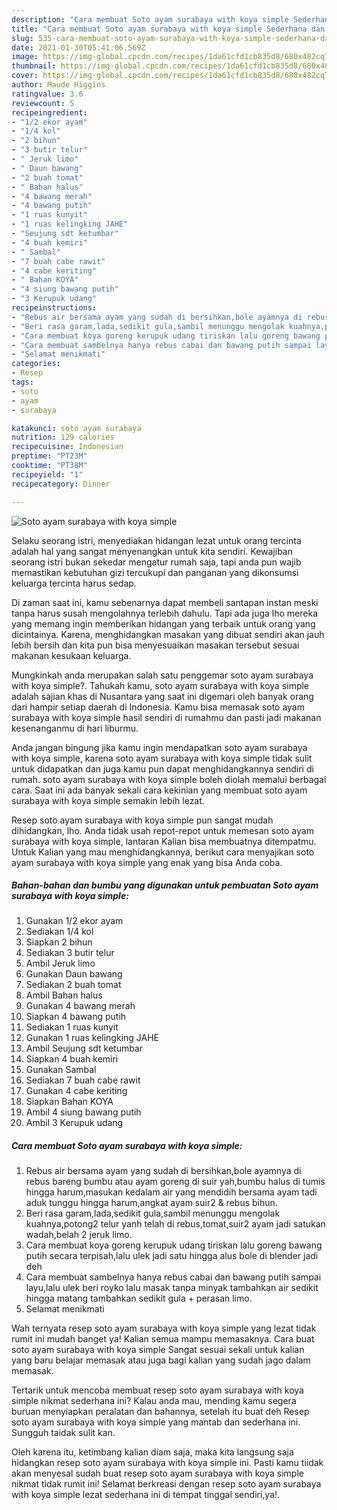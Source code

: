 ```yaml
---
description: "Cara membuat Soto ayam surabaya with koya simple Sederhana dan Mudah Dibuat"
title: "Cara membuat Soto ayam surabaya with koya simple Sederhana dan Mudah Dibuat"
slug: 535-cara-membuat-soto-ayam-surabaya-with-koya-simple-sederhana-dan-mudah-dibuat
date: 2021-01-30T05:41:06.569Z
image: https://img-global.cpcdn.com/recipes/1da61cfd1cb835d8/680x482cq70/soto-ayam-surabaya-with-koya-simple-foto-resep-utama.jpg
thumbnail: https://img-global.cpcdn.com/recipes/1da61cfd1cb835d8/680x482cq70/soto-ayam-surabaya-with-koya-simple-foto-resep-utama.jpg
cover: https://img-global.cpcdn.com/recipes/1da61cfd1cb835d8/680x482cq70/soto-ayam-surabaya-with-koya-simple-foto-resep-utama.jpg
author: Maude Higgins
ratingvalue: 3.6
reviewcount: 5
recipeingredient:
- "1/2 ekor ayam"
- "1/4 kol"
- "2 bihun"
- "3 butir telur"
- " Jeruk limo"
- " Daun bawang"
- "2 buah tomat"
- " Bahan halus"
- "4 bawang merah"
- "4 bawang putih"
- "1 ruas kunyit"
- "1 ruas kelingking JAHE"
- "Seujung sdt ketumbar"
- "4 buah kemiri"
- " Sambal"
- "7 buah cabe rawit"
- "4 cabe keriting"
- " Bahan KOYA"
- "4 siung bawang putih"
- "3 Kerupuk udang"
recipeinstructions:
- "Rebus air bersama ayam yang sudah di bersihkan,bole ayamnya di rebus bareng bumbu atau ayam goreng di suir yah,bumbu halus di tumis hingga harum,masukan kedalam air yang mendidih bersama ayam tadi aduk tunggu hingga harum,angkat ayam suir2 &amp; rebus bihun."
- "Beri rasa garam,lada,sedikit gula,sambil menunggu mengolak kuahnya,potong2 telur yanh telah di rebus,tomat,suir2 ayam jadi satukan wadah,belah 2 jeruk limo."
- "Cara membuat koya goreng kerupuk udang tiriskan lalu goreng bawang putih secara terpisah,lalu ulek jadi satu hingga alus bole di blender jadi deh"
- "Cara membuat sambelnya hanya rebus cabai dan bawang putih sampai layu,lalu ulek beri royko lalu masak tanpa minyak tambahkan air sedikit hingga matang tambahkan sedikit gula + perasan limo."
- "Selamat menikmati"
categories:
- Resep
tags:
- soto
- ayam
- surabaya

katakunci: soto ayam surabaya 
nutrition: 129 calories
recipecuisine: Indonesian
preptime: "PT23M"
cooktime: "PT38M"
recipeyield: "1"
recipecategory: Dinner

---
```



![Soto ayam surabaya with koya simple](https://img-global.cpcdn.com/recipes/1da61cfd1cb835d8/680x482cq70/soto-ayam-surabaya-with-koya-simple-foto-resep-utama.jpg)

Selaku seorang istri, menyediakan hidangan lezat untuk orang tercinta adalah hal yang sangat menyenangkan untuk kita sendiri. Kewajiban seorang istri bukan sekedar mengatur rumah saja, tapi anda pun wajib memastikan kebutuhan gizi tercukupi dan panganan yang dikonsumsi keluarga tercinta harus sedap.

Di zaman  saat ini, kamu sebenarnya dapat membeli santapan instan meski tanpa harus susah mengolahnya terlebih dahulu. Tapi ada juga lho mereka yang memang ingin memberikan hidangan yang terbaik untuk orang yang dicintainya. Karena, menghidangkan masakan yang dibuat sendiri akan jauh lebih bersih dan kita pun bisa menyesuaikan masakan tersebut sesuai makanan kesukaan keluarga. 



Mungkinkah anda merupakan salah satu penggemar soto ayam surabaya with koya simple?. Tahukah kamu, soto ayam surabaya with koya simple adalah sajian khas di Nusantara yang saat ini digemari oleh banyak orang dari hampir setiap daerah di Indonesia. Kamu bisa memasak soto ayam surabaya with koya simple hasil sendiri di rumahmu dan pasti jadi makanan kesenanganmu di hari liburmu.

Anda jangan bingung jika kamu ingin mendapatkan soto ayam surabaya with koya simple, karena soto ayam surabaya with koya simple tidak sulit untuk didapatkan dan juga kamu pun dapat menghidangkannya sendiri di rumah. soto ayam surabaya with koya simple boleh diolah memalui berbagai cara. Saat ini ada banyak sekali cara kekinian yang membuat soto ayam surabaya with koya simple semakin lebih lezat.

Resep soto ayam surabaya with koya simple pun sangat mudah dihidangkan, lho. Anda tidak usah repot-repot untuk memesan soto ayam surabaya with koya simple, lantaran Kalian bisa membuatnya ditempatmu. Untuk Kalian yang mau menghidangkannya, berikut cara menyajikan soto ayam surabaya with koya simple yang enak yang bisa Anda coba.

<!--inarticleads1-->

##### Bahan-bahan dan bumbu yang digunakan untuk pembuatan Soto ayam surabaya with koya simple:

1. Gunakan 1/2 ekor ayam
1. Sediakan 1/4 kol
1. Siapkan 2 bihun
1. Sediakan 3 butir telur
1. Ambil  Jeruk limo
1. Gunakan  Daun bawang
1. Sediakan 2 buah tomat
1. Ambil  Bahan halus
1. Gunakan 4 bawang merah
1. Siapkan 4 bawang putih
1. Sediakan 1 ruas kunyit
1. Gunakan 1 ruas kelingking JAHE
1. Ambil Seujung sdt ketumbar
1. Siapkan 4 buah kemiri
1. Gunakan  Sambal
1. Sediakan 7 buah cabe rawit
1. Gunakan 4 cabe keriting
1. Siapkan  Bahan KOYA
1. Ambil 4 siung bawang putih
1. Ambil 3 Kerupuk udang




<!--inarticleads2-->

##### Cara membuat Soto ayam surabaya with koya simple:

1. Rebus air bersama ayam yang sudah di bersihkan,bole ayamnya di rebus bareng bumbu atau ayam goreng di suir yah,bumbu halus di tumis hingga harum,masukan kedalam air yang mendidih bersama ayam tadi aduk tunggu hingga harum,angkat ayam suir2 &amp; rebus bihun.
1. Beri rasa garam,lada,sedikit gula,sambil menunggu mengolak kuahnya,potong2 telur yanh telah di rebus,tomat,suir2 ayam jadi satukan wadah,belah 2 jeruk limo.
1. Cara membuat koya goreng kerupuk udang tiriskan lalu goreng bawang putih secara terpisah,lalu ulek jadi satu hingga alus bole di blender jadi deh
1. Cara membuat sambelnya hanya rebus cabai dan bawang putih sampai layu,lalu ulek beri royko lalu masak tanpa minyak tambahkan air sedikit hingga matang tambahkan sedikit gula + perasan limo.
1. Selamat menikmati




Wah ternyata resep soto ayam surabaya with koya simple yang lezat tidak rumit ini mudah banget ya! Kalian semua mampu memasaknya. Cara buat soto ayam surabaya with koya simple Sangat sesuai sekali untuk kalian yang baru belajar memasak atau juga bagi kalian yang sudah jago dalam memasak.

Tertarik untuk mencoba membuat resep soto ayam surabaya with koya simple nikmat sederhana ini? Kalau anda mau, mending kamu segera buruan menyiapkan peralatan dan bahannya, setelah itu buat deh Resep soto ayam surabaya with koya simple yang mantab dan sederhana ini. Sungguh taidak sulit kan. 

Oleh karena itu, ketimbang kalian diam saja, maka kita langsung saja hidangkan resep soto ayam surabaya with koya simple ini. Pasti kamu tiidak akan menyesal sudah buat resep soto ayam surabaya with koya simple nikmat tidak rumit ini! Selamat berkreasi dengan resep soto ayam surabaya with koya simple lezat sederhana ini di tempat tinggal sendiri,ya!.

